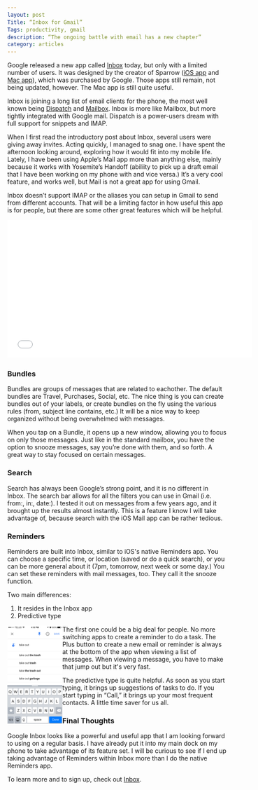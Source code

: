 ```yaml
---
layout: post
Title: “Inbox for Gmail”
Tags: productivity, gmail
description: “The ongoing battle with email has a new chapter”
category: articles
---
```


Google released a new app called [Inbox](http://googleblog.blogspot.ca/2014/10/an-inbox-that-works-for-you.html "Google Inbox") today, but only with a limited number of users. It was designed by the creator of Sparrow ([iOS app](https://itunes.apple.com/us/app/sparrow/id492573565?mt=8&uo=4&at=10l4Qt "Sparrow | iOS ") and [Mac app](https://itunes.apple.com/us/app/sparrow/id417250177?mt=12&uo=4&at=10l4Qt "Sparrow | Mac App")), which was purchased by Google. Those apps still remain, not being updated, however. The Mac app is still quite useful. 

Inbox is joining a long list of email clients for the phone, the most well known being [Dispatch](https://itunes.apple.com/us/app/dispatch-email-meets-gtd-textexpander/id642022747?mt=8&uo=4&at=10l4Qt "Dispatch") and [Mailbox](https://itunes.apple.com/us/app/mailbox/id576502633?mt=8&uo=4&at=10l4Qt "Mailbox"). Inbox is more like Mailbox, but more tightly integrated with Google mail. Dispatch is a power-users dream with full support for snippets and IMAP. 

When I first read the introductory post about Inbox, several users were giving away invites. Acting quickly, I managed to snag one. I have spent the afternoon looking around, exploring how it would fit into my mobile life. Lately, I have been using Apple’s Mail app more than anything else, mainly because it works with Yosemite’s Handoff (abiliity to pick up a draft email  that I have been working on my phone with and vice versa.) It’s a very cool feature, and works well, but Mail is not a great app for using Gmail. 

Inbox doesn’t support IMAP or the aliases you can setup in Gmail to send from different accounts. That will be a limiting factor in how useful this app is for people, but there are some other great features which will be helpful. 


<iframe width="560" height="315" src="//www.youtube.com/embed/bzNTjpUMOp4" frameborder="0" allowfullscreen></iframe>

### Bundles

Bundles are groups of messages that are related to eachother. The default bundles are Travel, Purchases, Social, etc. The nice thing is you can create bundles out of your labels, or create bundles on the fly using the various rules (from, subject line contains, etc.) It will be a nice way to keep organized without being overwhelmed with messages. 

When you tap on a Bundle, it opens up a new window, allowing you to focus on only those messages. Just like in the standard mailbox, you have the option to snooze messages, say you’re done with them, and so forth. A great way to stay focused on certain messages. 

### Search

Search has always been Google’s strong point, and it is no different in Inbox. The search bar allows for all the filters you can use in Gmail (i.e. from:, in:, date:). I tested it out on messages from a few years ago, and it brought up the results almost instantly. This is a feature I know I will take advantage of, because search with the iOS Mail app can be rather tedious. 

### Reminders

Reminders are built into Inbox, similar to iOS's native Reminders app.  You can choose a specific time, or location (saved or do a quick search), or you can be more general about it (7pm, tomorrow, next week or some day.) You can set these reminders with mail messages, too. They call it the snooze function. 

Two main differences:

1. It resides in the Inbox app
2. Predictive type


<img src="https://raw.githubusercontent.com/foursides/foursides.github.io/master/images/Inbox.PNG" height="25%" width="25%" align="left" style="PADDING-BOTTOM: 5px" style="PADDING-RIGHT: 5px" style="PADDING-TOP: 5px">

The first one could be a big deal for people. No more switching apps to create a reminder to do a task. The Plus button to create a new email or reminder is always at the bottom of the app when viewing a list of messages. When viewing a message, you have to make that jump out but it's very fast. 

The predictive type is quite helpful. As soon as you start typing, it brings up suggestions of tasks to do. If you start typing in “Call,” it brings up your most frequent contacts. A little time saver for us all. 

### Final Thoughts

Google Inbox looks like a powerful and useful app that I am looking forward to using on a regular basis. I have already put it into my main dock on my phone to take advantage of its feature set. I will be curious to see if I end up taking advantage of Reminders within Inbox more than I do the native Reminders app. 

To learn more and to sign up, check out [Inbox](http://googleblog.blogspot.ca/2014/10/an-inbox-that-works-for-you.html "Google Inbox"). 
